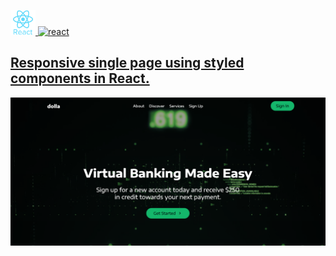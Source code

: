 <p align="left"> <a href="https://reactjs.org/" target="_blank"> <img src="https://raw.githubusercontent.com/devicons/devicon/master/icons/react/react-original-wordmark.svg" alt="react" width="40" height="40"/>
   <img src="https://github.githubassets.com/images/icons/emoji/unicode/1f485.png" alt="react" width="40" height="40"/>
<h2><a href="https://a1danw.github.io/scss-react-flexbox-hotel-layout/" target="_blank">Responsive single page using styled components in React.</a></h2>
</p>

![](readme-img.png)
